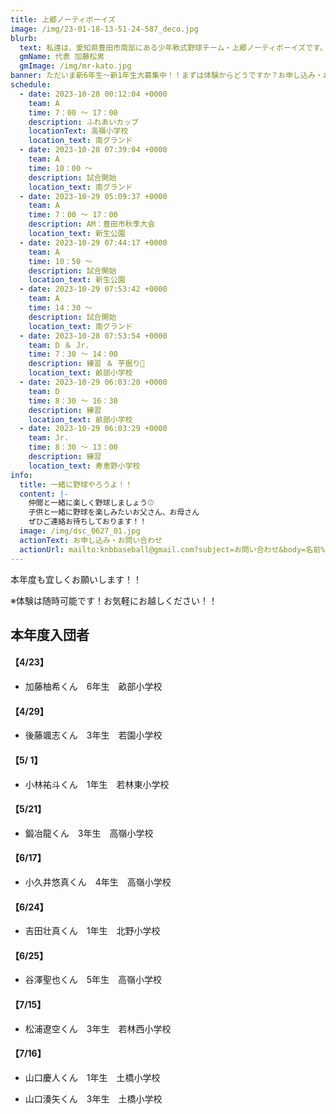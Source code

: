 ```yaml
---
title: 上郷ノーティボーイズ
image: /img/23-01-18-13-51-24-587_deco.jpg
blurb:
  text: 私達は、愛知県豊田市南部にある少年軟式野球チーム・上郷ノーティボーイズです。野球を愛する少年・少女達の夢を育み、軟式野球を正しく指導し、体力向上と礼儀を養成します。また、親友同士の友情と交歓の場を与え、規則正しい明朗な少年・少女を育成することを目的としています。
  gmName: 代表 加藤松男
  gmImage: /img/mr-kato.jpg
banner: ただいま新6年生～新1年生大募集中！！まずは体験からどうですか？お申し込み・お問い合わせはお気軽にどうぞ！！
schedule:
  - date: 2023-10-28 00:12:04 +0000
    team: A
    time: 7：00 ～ 17：00
    description: ふれあいカップ
    locationText: 高嶺小学校
    location_text: 南グランド
  - date: 2023-10-28 07:39:04 +0000
    team: A
    time: 10：00 ～
    description: 試合開始
    location_text: 南グランド
  - date: 2023-10-29 05:09:37 +0000
    team: A
    time: 7：00 ～ 17：00
    description: AM：豊田市秋季大会　　　　　　　　　　　　　　　　　　　　　　　　　PM：東海団地秋季大会
    location_text: 新生公園　　　　　　　　　　　　　　　　　　　　　　　　　　　　　　　南グランド
  - date: 2023-10-29 07:44:17 +0000
    team: A
    time: 10：50 ～
    description: 試合開始
    location_text: 新生公園
  - date: 2023-10-29 07:53:42 +0000
    team: A
    time: 14：30 ～
    description: 試合開始
    location_text: 南グランド
  - date: 2023-10-28 07:53:54 +0000
    team: D ＆ Jr.
    time: 7：30 ～ 14：00
    description: 練習 ＆ 芋掘り🍠
    location_text: 畝部小学校
  - date: 2023-10-29 06:03:28 +0000
    team: D
    time: 8：30 ～ 16：30
    description: 練習
    location_text: 畝部小学校
  - date: 2023-10-29 06:03:29 +0000
    team: Jr.
    time: 8：30 ～ 13：00
    description: 練習
    location_text: 寿恵野小学校
info:
  title: 一緒に野球やろうよ！！
  content: |-
    仲間と一緒に楽しく野球しましょう⚾
    子供と一緒に野球を楽しみたいお父さん、お母さん
    ぜひご連絡お待ちしております！！
  image: /img/dsc_0627_01.jpg
  actionText: お申し込み・お問い合わせ
  actionUrl: mailto:knbbaseball@gmail.com?subject=お問い合わせ&body=名前%20%3A%0D%0Aふりがな%20%3A%0D%0A電話%20%3A%0D%0A学校名%20%3A%0D%0A学年%20%3A%0D%0Aお問い合せ内容%20%3A（例、体験・見学・入団希望）
---
```

本年度も宜しくお願いします！！


※体験は随時可能です！お気軽にお越しください！！

## 本年度入団者

#### 【4/23】

* 加藤柚希くん　6年生　畝部小学校

#### 【4/29】

* 後藤颯志くん　3年生　若園小学校

#### 【5/ 1】

* 小林祐斗くん　1年生　若林東小学校

#### 【5/21】

* 鍛冶龍くん　3年生　高嶺小学校

#### 【6/17】

* 小久井悠真くん　4年生　高嶺小学校

#### 【6/24】

* 吉田壮真くん　1年生　北野小学校

#### 【6/25】

* 谷澤聖也くん　5年生　高嶺小学校

#### 【7/15】

* 松浦遼空くん　3年生　若林西小学校

#### 【7/16】

* 山口慶人くん　1年生　土橋小学校

* 山口湊矢くん　3年生　土橋小学校